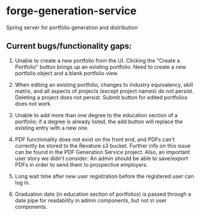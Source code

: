 # forge-generation-service
Spring server for portfolio generation and distribution

## Current bugs/functionality gaps:

1) Unable to create a new portfolio from the UI. Clicking the "Create a Portfolio" button brings up an existing portfolio. Need to create a new portfolio object and a blank portfolio view.

2) When editing an existing portfolio, changes to industry equivalency, skill matrix, and all aspects of projects (except project names) do not persist. Deleting a project does not persist. Submit button for edited portfolios does not work.

3) Unable to add more than one degree to the education section of a portfolio; if a degree is already listed, the add button will replace the existing entry with a new one.

4) PDF functionality does not exist on the front end, and PDFs can't currently be stored to the Revature s3 bucket. Further info on this issue can be found in the PDF Generation Service project. Also, an important user story we didn't consider: An admin should be able to save/export PDFs in order to send them to prospective employers.

5) Long wait time after new user registration before the registered user can log in.

6) Graduation date (in education section of portfolios) is passed through a date pipe for readability in admin components, but not in user components.
